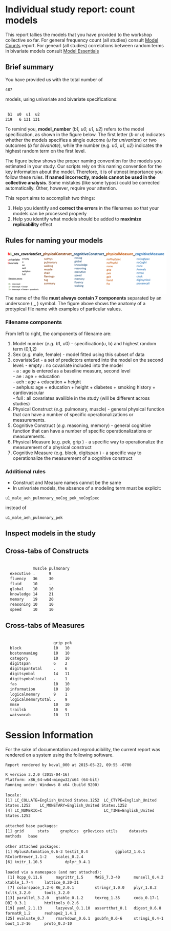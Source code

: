 # Individual study report: count models



<!--  Set the working directory to the repository's base directory; this assumes the report is nested inside of two directories.-->


<!-- Set the report-wide options, and point to the external code file. -->


<!-- Load the sources.  Suppress the output when loading sources. --> 


<!-- Load 'sourced' R files.  Suppress the output when loading packages. --> 


<!-- load global data -->


<!-- load sepecific data -->


<!-- load functions used in the report -->



This report tallies the models that you have provided to the workshop collective so far.  For general frequency count (all studies) consult [Model Counts](http://htmlpreview.github.io/?https://github.com/IALSA/IALSA-2015-Portland/blob/master/reports/counts.html) report.  For genearl (all studies) correlations between random terms in bivariate models consult [Model Essentials](http://htmlpreview.github.io/?https://github.com/IALSA/IALSA-2015-Portland/blob/master/reports/essentials.html)

## Brief summary

You have provided us with the total number of 

```
487
```
models, using univariate and bivariate specifications:

```

 b1  u0  u1  u2 
219   6 131 131 
```

To remind you, **model_number** (*b1, u0, u1, u2*) refers to the model specification, as shown in the figure below.  The first letter (*b* or *u*) indicates whether the models specifies a single outcome (*u* for *univariate*) or two outcomes (*b* for *bivariate*), while the number (e.g. u*0*, u*1*, u*2*) indicates the highest random term on the first level. </br>

The figure below shows the proper naming convention for the models you estimated in your study. Our scripts rely on this naming convention for the key information about the model. Therefore, it is of utmost importance you follow these rules. **If named incorrectly, models cannot be used in the collective analysis**. Some mistakes (like some typos) could be corrected automatically. Other, however, require your attention.



This report aims to accomplish two things:   
  1. Help you identify and **correct the errors** in the filenames so that your models can be processed properly  
  2. Help you identify what models should be added to **maximize replicability** effect  


  

## Rules for naming your models
![naming convntion](../../libs/images/model_naming_convention.png)
The name of the file **must always contain 7 components** separated by an underscore ( _ ) symbol. The figure above shows the anatomy of a protypical file name with examples of particular values.

### Filename components
From left to right, the components of filename are:

  1. Model number (*e.g.* b1, u0) - specification(u, b) and highest random term (0,1,2)  
  2. Sex (*e.g.* male, female) - model fitted using this subset of data
  3. covariateSet - a set of predictors entered into the model on the second level:
    - empty : no covariate included into the model  
    - a : age is entered as a baseline measure, second level  
    - ae : age + education  
    - aeh : age + education + height  
    - aehplus: age + education + height + diabetes + smoking history + cardiovascular  
    - full : all covariates availible in the study (will be different across studies)  
  4. Physical Construct (*e.g.* pulmonary, muscle) - general physical function that can have a number of specific operationalizations or measurements.
  5. Cognitive Construct (*e.g.* reasoning, memory) - general cognitive function that can have a number of specific operationalizations or measurements.
  6. Physical Measure (e.g. pek, grip ) - a specific way to operationalize the measurement of a physical construct
  7. Cognitive Measure (e.g. block, digitspan ) - a specific way to operationalize the measurement of a cognitive construct  
  
### Additional rules
 
 - Construct and Measure names cannot be the same  
 - In univariate models, the absence of a modeling term must be explicit:
 
 ```
 u1_male_aeh_pulmonary_noCog_pek_noCogSpec
 ```
 instead of  
 ```
 u1_male_aeh_pulmonary_pek
 ```
  
## Inspect models in the study



## Cross-tabs of Constructs

```
           
            muscle pulmonary
  executive .      9        
  fluency   36     30       
  fluid     10     .        
  global    10     10       
  knowledge 14     21       
  memory    19     20       
  reasoning 10     10       
  speed     10     10       
```

## Cross-tabs of Measures

```
                    
                     grip pek
  block              10   10 
  bostonnaming       10   10 
  category           10   10 
  digitspan          6    2  
  digitspantotal     .    6  
  digitsymbol        14   11 
  digitsymboltotal   .    1  
  fas                10   10 
  information        10   10 
  logicalmemory      9    1  
  logicalmemorytotal .    9  
  mmse               10   10 
  trailsb            10   9  
  waisvocab          10   11 
```


# Session Information
For the sake of documentation and reproducibility, the current report was rendered on a system using the following software.


```
Report rendered by koval_000 at 2015-05-22, 09:55 -0700
```

```
R version 3.2.0 (2015-04-16)
Platform: x86_64-w64-mingw32/x64 (64-bit)
Running under: Windows 8 x64 (build 9200)

locale:
[1] LC_COLLATE=English_United States.1252  LC_CTYPE=English_United States.1252    LC_MONETARY=English_United States.1252
[4] LC_NUMERIC=C                           LC_TIME=English_United States.1252    

attached base packages:
[1] grid      stats     graphics  grDevices utils     datasets  methods   base     

other attached packages:
[1] MplusAutomation_0.6-3 testit_0.4            ggplot2_1.0.1         RColorBrewer_1.1-2    scales_0.2.4         
[6] knitr_1.10.5          dplyr_0.4.1          

loaded via a namespace (and not attached):
 [1] Rcpp_0.11.6      magrittr_1.5     MASS_7.3-40      munsell_0.4.2    xtable_1.7-4     lattice_0.20-31 
 [7] colorspace_1.2-6 R6_2.0.1         stringr_1.0.0    plyr_1.8.2       tcltk_3.2.0      tools_3.2.0     
[13] parallel_3.2.0   gtable_0.1.2     texreg_1.35      coda_0.17-1      DBI_0.3.1        htmltools_0.2.6 
[19] yaml_2.1.13      lazyeval_0.1.10  assertthat_0.1   digest_0.6.8     formatR_1.2      reshape2_1.4.1  
[25] evaluate_0.7     rmarkdown_0.6.1  gsubfn_0.6-6     stringi_0.4-1    boot_1.3-16      proto_0.3-10    
```
